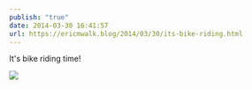 ```yaml
---
publish: "true"
date: 2014-03-30 16:41:57
url: https://ericmwalk.blog/2014/03/30/its-bike-riding.html
---
```


It's bike riding time!

![](https://ericmwalk.blog/uploads/2022/3a2c43a769.jpg)